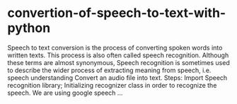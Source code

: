 # convertion-of-speech-to-text-with-python
Speech to text conversion is the process of converting spoken words into written texts. This process is also often called speech recognition.
Although these terms are almost synonymous, 
Speech recognition is sometimes used to describe the wider process of extracting meaning from speech, i.e. speech understanding
Convert an audio file into text. Steps: Import Speech recognition library; Initializing recognizer class in order to recognize the speech. 
We are using google speech ...
